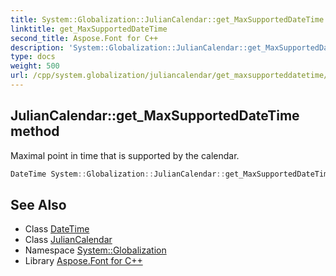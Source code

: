 ```yaml
---
title: System::Globalization::JulianCalendar::get_MaxSupportedDateTime method
linktitle: get_MaxSupportedDateTime
second_title: Aspose.Font for C++
description: 'System::Globalization::JulianCalendar::get_MaxSupportedDateTime method. Maximal point in time that is supported by the calendar in C++.'
type: docs
weight: 500
url: /cpp/system.globalization/juliancalendar/get_maxsupporteddatetime/
---
```

## JulianCalendar::get_MaxSupportedDateTime method


Maximal point in time that is supported by the calendar.

```cpp
DateTime System::Globalization::JulianCalendar::get_MaxSupportedDateTime() const override
```

## See Also

* Class [DateTime](../../../system/datetime/)
* Class [JulianCalendar](../)
* Namespace [System::Globalization](../../)
* Library [Aspose.Font for C++](../../../)
